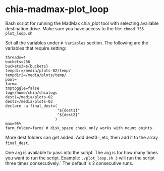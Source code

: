 # chia-madmax-plot_loop
Bash script for running the MadMax chia_plot tool with selecting available destination drive.
Make sure you have access to the file: `chmod 755 plot_loop.sh`

Set all the variables under `# Variables` section. The following are the variables that require setting:
```
threads=4
buckets=256
buckets3=${buckets}
tempdir=/media/plots-02/temp/
tempdir2=/media/plots/temp/
pool=
farm=
tmptoggle=false
log=/home/chia/chialogs
dest1=/media/plots-02
dest2=/media/plots-03
declare -a final_dest=(
                       "${dest1}"
                       "${dest2}"
                      )
max=95%
farm_folder=farm/ # disk_space check only works with mount points.
```
More dest folders can get added. Add dest3=<path>,etc, then add it to the array `final_dest`.

One arg is available to pass into the script. The arg is for how many times you want to run the script.
Example: `./plot_loop.sh 3` will run the script three times consecutively.` The default is 2 consecutive runs.

